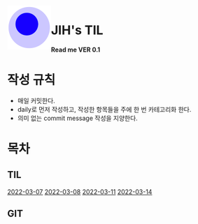 <img src="attachments/foam-icon.png" width=100 align="left">

# JIH's TIL

**Read me VER 0.1**


# 작성 규칙
- 매일 커밋한다.
- daily로 먼저 작성하고, 작성한 항목들을 주에 한 번 카테고리화 한다.
- 의미 없는 commit message 작성을 지양한다.
  
  
# 목차
## TIL
[2022-03-07](/journal/2022-03-07.md)
[2022-03-08](/journal/2022-03-07.md)
[2022-03-11](/journal/2022-03-11.md)
[2022-03-14](/journal/2022-03-14.md)

## GIT

